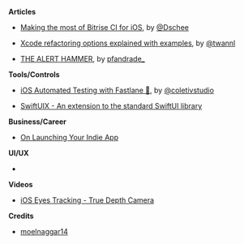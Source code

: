 
**Articles**

* [Making the most of Bitrise CI for iOS](https://medium.com/@Dschee/making-the-most-of-bitrise-ci-for-ios-ff039c4214b1), by [@Dschee](https://twitter.com/Dschee)

* [Xcode refactoring options explained with examples](https://www.avanderlee.com/swift/xcode-refactoring), by [@twannl](https://twitter.com/twannl)

* [THE ALERT HAMMER](https://pfandrade.me/blog/the-alert-hammer/?utm_campaign=iOS%2BDev%2BWeekly&utm_medium=email&utm_source=iOS%2BDev%2BWeekly%2BIssue%2B415), by [pfandrade_](https://twitter.com/pfandrade_)

**Tools/Controls**

* [iOS Automated Testing with Fastlane 🚀](https://coletiv.com/blog/ios-automated-testing-fastlane/), by [@coletivstudio](https://twitter.com/coletivstudio)

* [SwiftUIX - An extension to the standard SwiftUI library](https://github.com/SwiftUIX/SwiftUIX)

**Business/Career**

* [On Launching Your Indie App](https://www.swiftjectivec.com/on-launching-your-indie-app/?utm_campaign=iOS%2BDev%2BWeekly&utm_medium=email&utm_source=iOS%2BDev%2BWeekly%2BIssue%2B415)

**UI/UX**

*

**Videos**

* [iOS Eyes Tracking - True Depth Camera](https://vimeo.com/350680674)

**Credits**

* [moelnaggar14](https://github.com/MoElnaggar14)
